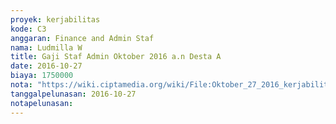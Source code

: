 ```yaml
---
proyek: kerjabilitas
kode: C3
anggaran: Finance and Admin Staf
nama: Ludmilla W
title: Gaji Staf Admin Oktober 2016 a.n Desta A
date: 2016-10-27
biaya: 1750000
nota: "https://wiki.ciptamedia.org/wiki/File:Oktober_27_2016_kerjabilitas_C3_gaji_finance%26adminstaf_desta.jpg"
tanggalpelunasan: 2016-10-27
notapelunasan:
---
```

